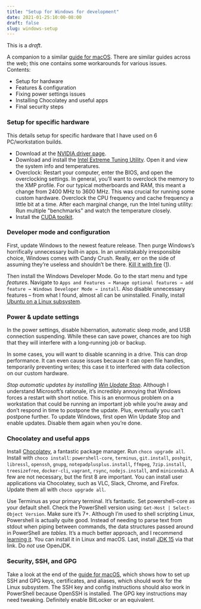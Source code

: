 ```yaml
---
title: "Setup for Windows for development"
date: 2021-01-25:10:00-08:00
draft: false
slug: windows-setup
---
```



This is a *draft*.


A companion to a similar [guide for macOS](https://dmyersturnbull.github.io/#macos-setup).
There are similar guides across the web; this one contains some workarounds for various issues.  
Contents:
- Setup for hardware
- Features & configuration
- Fixing power settings issues
- Installing Chocolatey and useful apps
- Final security steps


### Setup for specific hardware

This details setup for specific hardware that I have used on 6 PC/workstation builds.
- Download at the [NVIDIA driver page](https://www.geforce.com/drivers).
- Download and install the [Intel Extreme Tuning Utility](
  https://downloadcenter.intel.com/download/24075/Intel-Extreme-Tuning-Utility-Intel-XTU-).
  Open it and view the system info and temperatures.
- Overclock:
  Restart your computer, enter the BIOS, and open the overclocking settings.
  In general, you’ll want to overclock the memory to the XMP profile. For our typical motherboards
  and RAM, this meant a change from 2400 MHz to 3600 MHz. This was crucial for running some custom
  hardware. Overclock the CPU frequency and cache frequency a little bit at a time. After each
  marginal change, run the Intel tuning utility: Run multiple "benchmarks" and watch the
  temperature closely.
- Install the [CUDA toolkit](https://developer.nvidia.com/cuda-downloads?target_os=Windows&target_arch=x86_64&target_version=10&target_type=exelocal).


### Developer mode and configuration

First, update Windows to the newest feature release.
Then purge Windows’s horrifically unnecessary built‐in apps.
In an unmistakably irresponsible choice, Windows comes with Candy Crush.
Really, err on the side of assuming they’re useless and shouldn’t be there.
[Kill it with fire](https://tvtropes.org/pmwiki/pmwiki.php/Main/KillItWithFire)
([1](https://www.wired.com/2013/10/why-kill-it-with-fire-is-a-terrible-terrible-idea/)).

Then install the Windows Developer Mode.
Go to the start menu and type _features_. Navigate to
`Apps and Features → Manage optional features → add feature → Windows Developer Mode → install`.
Also disable unnecessary features – from what I found, almost all can be uninstalled.
Finally, install
[Ubuntu on a Linux subsystem](https://ubuntu.com/tutorials/ubuntu-on-windows#1-overview).


### Power & update settings

In the power settings, disable hibernation, automatic sleep mode,
and USB connection suspending. While these can save power, chances are too high that they will
interfere with a long‐running job or backup.

In some cases, you will want to disable scanning in a drive. This can drop performance.
It can even cause issues because it can open file handles, temporarily preventing writes;
this case it to interfered with data collection on our custom hardware.

*Stop automatic updates by installing
[Win Update Stop](https://www.novirusthanks.org/products/win-update-stop)*.
Although I understand Microsoft’s rationale, it’s incredibly annoying that Windows forces
a restart with short notice. This is an enormous problem on a workstation that could be running
an important job while you’re away and don’t respond in time to postpone the update.
Plus, eventually you can’t postpone further. To update Windows, first open Win Update Stop and
enable updates. Disable them again when you’re done.


### Chocolatey and useful apps

Install [Chocolatey](https://chocolatey.org/), a fantastic package manager.
Run `choco upgrade all`.
Install with `choco install`: `powershell-core`,
`terminus`, `git.install`, `poshgit`, `libressl`, `openssh`, `gnupg`, `notepadplusplus.install`,
`ffmpeg`, `7zip.install`, `treesizefree`, `docker-cli`, `vagrant`, `rsync`, `nodejs.install`,
and `miniconda3`.
A few are not necessary, but the first 8 are important.
You can install user applications via Chocolatey, such as VLC, Slack, Chrome, and Firefox.
Update them all with `choco upgrade all`.

Use Terminus as your primary terminal. It’s fantastic. Set powershell-core as your default shell.
Check the PowerShell version using: `Get-Host | Select-Object Version`. Make sure it’s 7+.
Although I’m used to shell scripting Linux, Powershell is actually quite good.
Instead of needing to parse text from stdout when piping between commands, the data structures
passed around in PowerShell are _tables_. It’s a much better approach, and I recommend
[learning it](https://devblogs.microsoft.com/powershell/getting-started-with-powershell-core-on-windows-mac-and-linux/).
You can install it in Linux and macOS.
Last, install [JDK 15](https://www.oracle.com/java/technologies/javase-jdk15-downloads.html)
via that link. Do *not* use OpenJDK.


### Security, SSH, and GPG

Take a look at the end of the [guide for macOS](https://dmyersturnbull.github.io/#-macos-setup),
which shows how to set up SSH and GPG keys, certificates, and aliases,
which should work for the Linux subsystem. The SSH key and config instructions should also work in
PowerShell because OpenSSH is installed. The GPG key instructions may need tweaking.
Definitely enable BitLocker or an equivalent.

